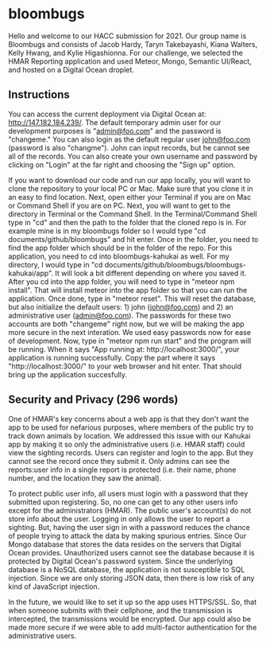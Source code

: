 # bloombugs

Hello and welcome to our HACC submission for 2021. Our group name is Bloombugs and consists of Jacob Hardy, Taryn Takebayashi, Kiana Walters, Kelly Hwang, and Kylie 
Higashionna. For our challenge, we selected the HMAR Reporting application and used Meteor, Mongo, Semantic UI/React, and hosted on a Digital Ocean droplet.

## Instructions
You can access the current deployment via Digital Ocean at: http://147.182.184.239/. The default temporary admin user for our development purposes is "admin@foo.com" and the password is "changeme." You can also login as the default regular user john@foo.com (password is also "changme"). John can input records, but he cannot see all of the records.
You can also create your own username and password by clicking on "Login" at the far right and choosing the "Sign up" option.

If you want to download our code and run our app locally, you will want to clone the repository to your local PC or Mac. Make sure that you clone it in an easy to find location. Next, open either your Terminal 
if you are on Mac or Command Shell if you are on PC. Next, you will want to get to the directory in Terminal or the Command Shell. In the Terminal/Command Shell type in 
"cd" and then the path to the folder that the cloned repo is in. For example mine is in my bloombugs folder so I would type "cd documents/github/bloombugs" and hit enter.
Once in the folder, you need to find the app folder which should be in the folder of the repo. For this application, you need to cd into bloombugs-kahukai as well. For
my directory, I would type in "cd documents/github/bloombugs/bloombugs-kahukai/app". It will look a bit different depending on where you saved it. After you cd into the app
folder, you will need to type in "meteor npm install". That will install meteor into the app folder so that you can run the application. Once done, type in "meteor reset". This will reset the database, but also initialize the default users: 1) john (john@foo.com) and 2) an administrative user (admin@foo.com). The passwords for these two accounts are both "changeme" right now, but we will be making the app more secure in the next interation. We used easy passwords now for ease of development. Now, type in "meteor npm run start" and the program will be running. When it says "App running at: http://localhost:3000/", your application is running successfully. Copy the part where it says "http://localhost:3000/"
to your web browser and hit enter. That should bring up the application succesfully. 

## Security and Privacy (296 words)
One of HMAR's key concerns about a web app is that they don't want the app to be used for nefarious purposes, where members of the public try to track down animals by location. We addressed this issue with our Kahukai app by making it so only the administrative users (i.e. HMAR staff) could view the sighting records. Users can register and login to the app. But they cannot see the record once they submit it. Only admins can see the reports:user info in a single report is protected (i.e. their name, phone number, and the location they saw the animal).

To protect public user info, all users must login with a password that they submitted upon registering. So, no one can get to any other users info except for the administrators (HMAR). The public user's account(s) do not store info about the user. Logging in only allows the user to report a sighting. But, having the user sign in with a password reduces the chance of people trying to attack the data by making spurious entries. Since 
Our Mongo database that stores the data resides on the servers that Digital Ocean provides. Unauthorized users cannot see the database because it is protected by Digital Ocean's password system. Since the underlying database is a NoSQL database, the application is not susceptible to SQL injection. Since we are only storing JSON data, then there is low risk of any kind of JavaScript injection. 

In the future, we would like to set it up so the app uses HTTPS/SSL. So, that when someone submits with their cellphone, and the transmission is intercepted, the transmissions would be encrypted. Our app could also be made more secure if we were able to add multi-factor authentication for the administrative users.


